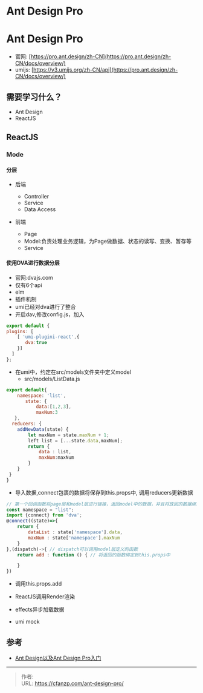 # Ant Design Pro


<!--more-->
# Ant Design Pro
- 官网: [https://pro.ant.design/zh-CN](https://pro.ant.design/zh-CN/docs/overview/)
- umijs: [https://v3.umijs.org/zh-CN/api](https://pro.ant.design/zh-CN/docs/overview/)

## 需要学习什么？
- Ant Design
- ReactJS

## ReactJS
### Mode
#### 分层
- 后端
  - Controller
  - Service
  - Data Access

- 前端
  - Page
  - Model:负责处理业务逻辑，为Page做数据、状态的读写、变换、暂存等
  - Service

#### 使用DVA进行数据分层
- 官网:dvajs.com
- 仅有6个api
- elm
- 插件机制
- umi已经对dva进行了整合
- 开启dav,修改config.js，加入
```javascript
export default {
plugins: [
    [ 'umi-plugini-react',{
       dva:true
    }]
  ]
};
```

- 在umi中，约定在src/models文件夹中定义model
  - src/models/ListData.js
```javascript
export default{
    namespace: 'list',
       state: {
           data:[1,2,3],
           maxNum:3
   },
  reducers: {
    addNewData(state) {
        let maxNum = state.maxNum + 1;
        left list = [...state.data,maxNum];
        return {
            data : list,
            maxNum:maxNum
        }
    }
 }
}
```

- 导入数据,connect包裹的数据将保存到this.props中, 调用reducers更新数据
```javascript
// 第一个回调函数将page层和model层进行链接，返回model中的数据，并且将放回的数据绑定到this.props
const namespace = "list";
import {connect} from 'dva';
@connect((state)=>{
    return {
        dataList : state['namespace'].data,
        maxNum : state['namespace'].maxNum
    }
},(dispatch)->{ // dispatch可以调用model层定义的函数
    return add : function () { // 将返回的函数绑定到this.props中

    }
})
```

- 调用this.props.add

- ReactJS调用Render渲染

- effects异步加载数据

- umi mock

## 参考
- [Ant Design以及Ant Design Pro入门](https://www.bilibili.com/video/BV164411s7kE)


---

> 作者:   
> URL: https://cfanzp.com/ant-design-pro/  

